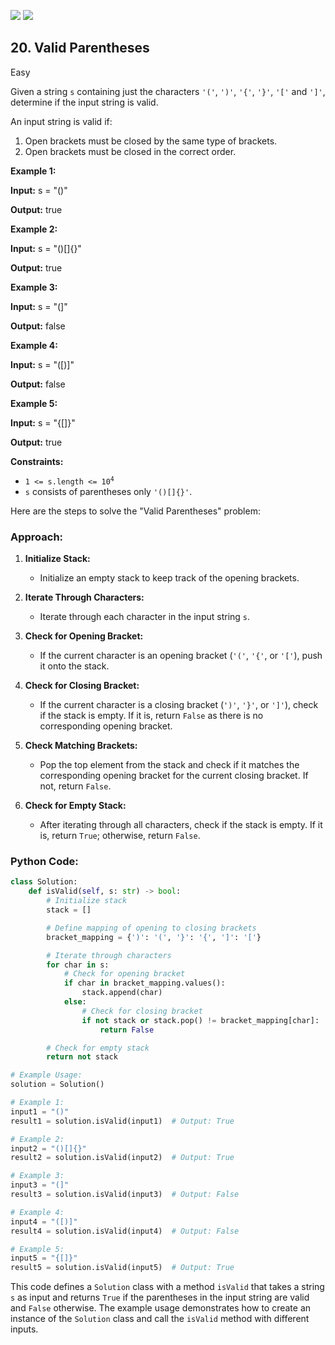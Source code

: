 [![](https://img.shields.io/github/stars/javadev/LeetCode-in-All?label=Stars&style=flat-square)](https://github.com/javadev/LeetCode-in-All)
[![](https://img.shields.io/github/forks/javadev/LeetCode-in-All?label=Fork%20me%20on%20GitHub%20&style=flat-square)](https://github.com/javadev/LeetCode-in-All/fork)

## 20\. Valid Parentheses

Easy

Given a string `s` containing just the characters `'('`, `')'`, `'{'`, `'}'`, `'['` and `']'`, determine if the input string is valid.

An input string is valid if:

1.  Open brackets must be closed by the same type of brackets.
2.  Open brackets must be closed in the correct order.

**Example 1:**

**Input:** s = "()"

**Output:** true 

**Example 2:**

**Input:** s = "()[]{}"

**Output:** true 

**Example 3:**

**Input:** s = "(]"

**Output:** false 

**Example 4:**

**Input:** s = "([)]"

**Output:** false 

**Example 5:**

**Input:** s = "{[]}"

**Output:** true 

**Constraints:**

*   <code>1 <= s.length <= 10<sup>4</sup></code>
*   `s` consists of parentheses only `'()[]{}'`.

Here are the steps to solve the "Valid Parentheses" problem:

### Approach:

1. **Initialize Stack:**
   - Initialize an empty stack to keep track of the opening brackets.

2. **Iterate Through Characters:**
   - Iterate through each character in the input string `s`.

3. **Check for Opening Bracket:**
   - If the current character is an opening bracket (`'('`, `'{'`, or `'['`), push it onto the stack.

4. **Check for Closing Bracket:**
   - If the current character is a closing bracket (`')'`, `'}'`, or `']'`), check if the stack is empty. If it is, return `False` as there is no corresponding opening bracket.

5. **Check Matching Brackets:**
   - Pop the top element from the stack and check if it matches the corresponding opening bracket for the current closing bracket. If not, return `False`.

6. **Check for Empty Stack:**
   - After iterating through all characters, check if the stack is empty. If it is, return `True`; otherwise, return `False`.

### Python Code:

```python
class Solution:
    def isValid(self, s: str) -> bool:
        # Initialize stack
        stack = []

        # Define mapping of opening to closing brackets
        bracket_mapping = {')': '(', '}': '{', ']': '['}

        # Iterate through characters
        for char in s:
            # Check for opening bracket
            if char in bracket_mapping.values():
                stack.append(char)
            else:
                # Check for closing bracket
                if not stack or stack.pop() != bracket_mapping[char]:
                    return False

        # Check for empty stack
        return not stack

# Example Usage:
solution = Solution()

# Example 1:
input1 = "()"
result1 = solution.isValid(input1)  # Output: True

# Example 2:
input2 = "()[]{}"
result2 = solution.isValid(input2)  # Output: True

# Example 3:
input3 = "(]"
result3 = solution.isValid(input3)  # Output: False

# Example 4:
input4 = "([)]"
result4 = solution.isValid(input4)  # Output: False

# Example 5:
input5 = "{[]}"
result5 = solution.isValid(input5)  # Output: True
```

This code defines a `Solution` class with a method `isValid` that takes a string `s` as input and returns `True` if the parentheses in the input string are valid and `False` otherwise. The example usage demonstrates how to create an instance of the `Solution` class and call the `isValid` method with different inputs.